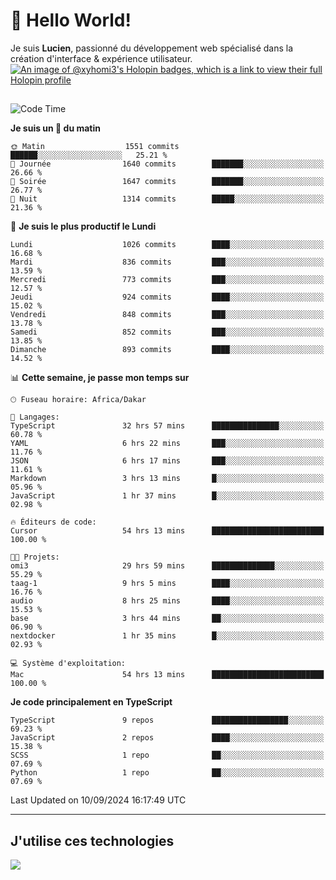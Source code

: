 # 👋 Hello World!

Je suis **Lucien**, passionné du développement web spécialisé dans la création d'interface & expérience utilisateur.
[![An image of @xyhomi3's Holopin badges, which is a link to view their full Holopin profile](https://holopin.me/xyhomi3)](https://holopin.io/@xyhomi3)

##

<!--START_SECTION:waka-->
![Code Time](http://img.shields.io/badge/Code%20Time-2%2C018%20hrs%204%20mins-blue)

**Je suis un 🐤 du matin** 

```text
🌞 Matin                  1551 commits        ██████░░░░░░░░░░░░░░░░░░░   25.21 % 
🌆 Journée                1640 commits        ███████░░░░░░░░░░░░░░░░░░   26.66 % 
🌃 Soirée                 1647 commits        ███████░░░░░░░░░░░░░░░░░░   26.77 % 
🌙 Nuit                   1314 commits        █████░░░░░░░░░░░░░░░░░░░░   21.36 % 
```
📅 **Je suis le plus productif le Lundi** 

```text
Lundi                    1026 commits        ████░░░░░░░░░░░░░░░░░░░░░   16.68 % 
Mardi                    836 commits         ███░░░░░░░░░░░░░░░░░░░░░░   13.59 % 
Mercredi                 773 commits         ███░░░░░░░░░░░░░░░░░░░░░░   12.57 % 
Jeudi                    924 commits         ████░░░░░░░░░░░░░░░░░░░░░   15.02 % 
Vendredi                 848 commits         ███░░░░░░░░░░░░░░░░░░░░░░   13.78 % 
Samedi                   852 commits         ███░░░░░░░░░░░░░░░░░░░░░░   13.85 % 
Dimanche                 893 commits         ████░░░░░░░░░░░░░░░░░░░░░   14.52 % 
```


📊 **Cette semaine, je passe mon temps sur** 

```text
🕑︎ Fuseau horaire: Africa/Dakar

💬 Langages: 
TypeScript               32 hrs 57 mins      ███████████████░░░░░░░░░░   60.78 % 
YAML                     6 hrs 22 mins       ███░░░░░░░░░░░░░░░░░░░░░░   11.76 % 
JSON                     6 hrs 17 mins       ███░░░░░░░░░░░░░░░░░░░░░░   11.61 % 
Markdown                 3 hrs 13 mins       █░░░░░░░░░░░░░░░░░░░░░░░░   05.96 % 
JavaScript               1 hr 37 mins        █░░░░░░░░░░░░░░░░░░░░░░░░   02.98 % 

🔥 Éditeurs de code: 
Cursor                   54 hrs 13 mins      █████████████████████████   100.00 % 

🐱‍💻 Projets: 
omi3                     29 hrs 59 mins      ██████████████░░░░░░░░░░░   55.29 % 
taag-1                   9 hrs 5 mins        ████░░░░░░░░░░░░░░░░░░░░░   16.76 % 
audio                    8 hrs 25 mins       ████░░░░░░░░░░░░░░░░░░░░░   15.53 % 
base                     3 hrs 44 mins       ██░░░░░░░░░░░░░░░░░░░░░░░   06.90 % 
nextdocker               1 hr 35 mins        █░░░░░░░░░░░░░░░░░░░░░░░░   02.93 % 

💻 Système d'exploitation: 
Mac                      54 hrs 13 mins      █████████████████████████   100.00 % 
```

**Je code principalement en TypeScript** 

```text
TypeScript               9 repos             █████████████████░░░░░░░░   69.23 % 
JavaScript               2 repos             ████░░░░░░░░░░░░░░░░░░░░░   15.38 % 
SCSS                     1 repo              ██░░░░░░░░░░░░░░░░░░░░░░░   07.69 % 
Python                   1 repo              ██░░░░░░░░░░░░░░░░░░░░░░░   07.69 % 
```




 Last Updated on 10/09/2024 16:17:49 UTC
<!--END_SECTION:waka-->
---

## J'utilise ces technologies

<p align="left">
  <a href="https://skillicons.dev">
    <img src="https://skillicons.dev/icons?i=ts,js,md,scss,tailwind,react,docker,express,astro,vite,nextjs,vercel,figma,ableton" />
  </a>
</p>

